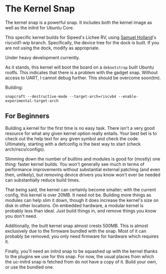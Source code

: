 # The Kernel Snap

The kernel snap is a powerful snap. It includes both the kernel image as well as
the initrd for Ubuntu Core.

This specific kernel builds for Sipeed's Lichee RV, using [Samuel
Holland](https://github.com/smaeul/linux)'s riscv/d1-wip branch. Specifically,
the device tree for the dock is built. If you are not using the dock, modify as
appropriate.

Under heavy development currently.

As it stands, this kernel will boot the board on a `debootstrap` built Ubuntu
rootfs. This indicates that there is a problem with the gadget snap. Without
access to UART, I cannot debug further. This should be overcome soon(tm).

Building:

`snapcraft --destructive-mode --target-arch=riscv64 --enable-experimental-target-arch`

## For Beginners

Building a kernel for the first time is no easy task. There isn't a very good
resource for what any given kernel option really entails. Your best bet is to
check out the help text for any given symbol and check the code. Ultimately,
starting with a defconfig is the best way to start (check arch/riscv/configs).

Slimming down the number of builtins and modules is good for (mostly) one thing:
faster kernel builds. You won't generally see much in terms of performance
improvements without substantial external patching (and even then, unlikely),
but removing device drivers you know won't ever be needed can substantially
reduce build times.

That being said, the kernel can certainly become smaller; with the current
config, this kernel is over 20MB. It need not be. Building more things as
modules can help slim it down, though it does increase the kernel's size on disk
in other locations. On embedded hardware, a modular kernel is probably less than
ideal. Just build things in, and remove things you know you don't need.

Additionally, the built kernel snap almost crests 500MB. This is almost
exclusively due to the firmware bundled with the snap. Most of it can probably
be removed; you only need firmware for hardware which requires it.

Finally, you'll need an initrd snap to be squashed up with the kernel thanks to
the plugins we use for this snap. For now, the usual places from which the
uc-initrd snap is fetched from do not have a copy of it. Build your own, or use
the bundled one.
